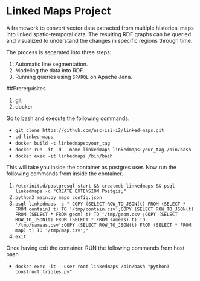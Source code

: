# Linked Maps Project

A framework to convert vector data extracted from multiple historical maps into linked spatio-temporal data.
The resulting RDF graphs can be queried and visualized to understand the changes in specific regions through time.

The process is separated into three steps:

1. Automatic line segmentation.
2. Modeling the data into RDF.
3. Running queries using `SPARQL` on Apache Jena.

##Prerequisites 
1. git
2. docker

Go to bash and execute the following commands.
- `git clone https://github.com/usc-isi-i2/linked-maps.git`
- `cd linked-maps`
- `docker build -t linkedmaps:your_tag`
- `docker run -it -d --name linkedmaps linkedmaps:your_tag /bin/bash`
- `docker exec -it linkedmaps /bin/bash`
    
This will take you inside the container as postgres user.
Now run the following commands from inside the container.

1. `/etc/init.d/postgresql start && createdb linkedmaps && psql linkedmaps -c "CREATE EXTENSION Postgis;"` 
2. `python3 main.py maps config.json `
3. `psql linkedmaps -c " COPY (SELECT ROW_TO_JSON(t) FROM (SELECT * FROM contain) t) TO '/tmp/contain.csv';COPY (SELECT ROW_TO_JSON(t) FROM (SELECT * FROM geom) t) TO '/tmp/geom.csv';COPY (SELECT ROW_TO_JSON(t) FROM (SELECT * FROM sameas) t) TO '/tmp/sameas.csv';COPY (SELECT ROW_TO_JSON(t) FROM (SELECT * FROM map) t) TO '/tmp/map.csv';"`
4. `exit` 

Once having exit the container. RUN the following commands from host bash

- `docker exec -it --user root linkedmaps /bin/bash "python3 construct_triples.py"`


